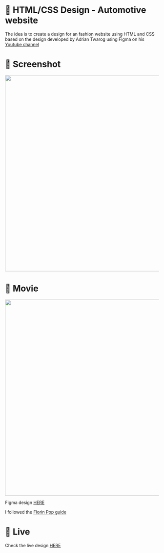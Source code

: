 # 🎨 HTML/CSS Design - Automotive website

The idea is to create a design for an fashion website using HTML and CSS based on the design developed by Adrian Twarog using Figma on his [Youtube channel](https://www.youtube.com/watch?v=lf_vL-TNOEk)


# 📸 Screenshot

<img src="https://storage.googleapis.com/rfribeiro-websites-design/fashion-design/presentation.jpg" width="640">


# 🎥 Movie
<img src="https://storage.googleapis.com/rfribeiro-websites-design/fashion-design/presentation.gif" width="640">


Figma design [HERE](https://www.figma.com/file/QmyHjqAZ49tuncZq1kDhK7/10-Website-Designs-in-1-hour---Design-Challenge?node-id=1%3A158)

I followed the [Florin Pop guide](https://www.youtube.com/watch?v=Rz-rey4Q1bw)


# 🚀 Live

Check the live design [HERE](https://storage.googleapis.com/rfribeiro-websites-design/fashion-design/index.html)